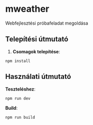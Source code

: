 # mweather

Webfejlesztési próbafeladat megoldása

## Telepítési útmutató

1. **Csomagok telepítése**:

```
npm install
```

## Használati útmutató

**Teszteléshez**:

```
npm run dev
```

**Build**:

```
npm run build
```